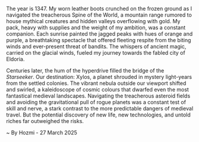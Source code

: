 
The year is 1347.  My worn leather boots crunched on the frozen ground as I navigated the treacherous Spine of the World, a mountain range rumored to house mythical creatures and hidden valleys overflowing with gold. My pack, heavy with supplies and the weight of my ambition, was a constant companion.  Each sunrise painted the jagged peaks with hues of orange and purple, a breathtaking spectacle that offered fleeting respite from the biting winds and ever-present threat of bandits. The whispers of ancient magic, carried on the glacial winds, fueled my journey towards the fabled city of Eldoria.

Centuries later, the hum of the hyperdrive filled the bridge of the *Starseeker*.  Our destination: Xylos, a planet shrouded in mystery light-years from the settled colonies.  The vibrant nebula outside our viewport shifted and swirled, a kaleidoscope of cosmic colours that dwarfed even the most fantastical medieval landscapes.  Navigating the treacherous asteroid fields and avoiding the gravitational pull of rogue planets was a constant test of skill and nerve, a stark contrast to the more predictable dangers of medieval travel.  But the potential discovery of new life, new technologies, and untold riches far outweighed the risks.

~ By Hozmi - 27 March 2025
